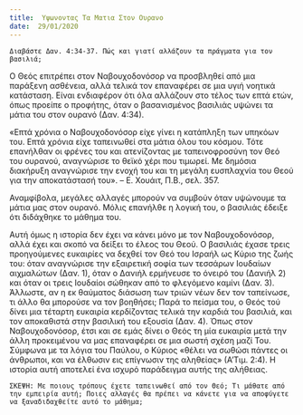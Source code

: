 ```yaml
---
title:  Υψωνοντας Τα Ματια Στον Ουρανο
date:  29/01/2020
---
```


`Διαβάστε Δαν. 4:34-37. Πώς και γιατί αλλάζουν τα πράγματα για τον βασιλιά;`

Ο Θεός επιτρέπει στον Ναβουχοδονόσορ να προσβληθεί από μια παράξενη ασθένεια, αλλά τελικά τον επαναφέρει σε μια υγιή νοητικά κατάσταση. Είναι ενδιαφέρον ότι όλα αλλάζουν στο τέλος των επτά ετών, όπως προείπε ο προφήτης, όταν ο βασανισμένος βασιλιάς υψώνει τα μάτια του στον ουρανό (Δαν. 4:34).

«Επτά χρόνια ο Ναβουχοδονόσορ είχε γίνει η κατάπληξη των υπηκόων του.  Επτά χρόνια είχε ταπεινωθεί στα μάτια όλου του κόσμου.  Τότε επανήλθαν οι φρένες του και ατενίζοντας με ταπεινοφροσύνη τον Θεό του ουρανού, αναγνώρισε το θεϊκό χέρι που τιμωρεί.  Με δημόσια διακήρυξη αναγνώρισε την ενοχή του και τη μεγάλη ευσπλαχνία του Θεού για την αποκατάστασή του». – Ε. Χουάιτ, Π.Β., σελ. 357.

Αναμφίβολα, μεγάλες αλλαγές μπορούν να συμβούν όταν υψώνουμε τα μάτια μας στον ουρανό. Μόλις επανήλθε η λογική του, ο βασιλιάς έδειξε ότι διδάχθηκε το  μάθημα του.

Αυτή όμως η ιστορία δεν έχει να κάνει μόνο με τον Ναβουχοδονόσορ, αλλά έχει και σκοπό να δείξει το έλεος του Θεού. Ο βασιλιάς έχασε τρεις προηγούμενες ευκαιρίες να δεχθεί τον Θεό του Ισραήλ ως Κύριο της ζωής του: όταν αναγνώρισε την εξαιρετική σοφία των τεσσάρων Ιουδαίων αιχμαλώτων (Δαν. 1), όταν ο Δανιήλ ερμήνευσε το όνειρό του (Δανιήλ 2) και όταν οι τρεις Ιουδαίοι σώθηκαν από το φλεγόμενο καμίνι (Δαν. 3). Άλλωστε, αν η εκ θαύματος διάσωση των τριών νέων δεν τον ταπείνωσε, τι άλλο θα μπορούσε να τον βοηθήσει; Παρά το πείσμα του, ο Θεός τού δίνει μια τέταρτη ευκαιρία κερδίζοντας τελικά την καρδιά του βασιλιά, και τον αποκαθιστά στην βασιλική του εξουσία (Δαν. 4). Όπως στον Ναβουχοδονόσορ, έτσι και σε εμάς δίνει ο Θεός τη μία ευκαιρία μετά την άλλη προκειμένου να μας επαναφέρει σε μια σωστή σχέση μαζί Του. Σύμφωνα με τα λόγια του Παύλου, ο Κύριος «θέλει να σωθώσι πάντες οι άνθρωποι, και να έλθωσιν εις επίγνωσιν της αληθείας» (Α’Τιμ. 2:4). Η ιστορία αυτή αποτελεί ένα ισχυρό παράδειγμα αυτής της αλήθειας.

`ΣΚΕΨΗ: Με ποιους τρόπους έχετε ταπεινωθεί από τον Θεό; Τι μάθατε από την εμπειρία αυτή; Ποιες αλλαγές θα πρέπει να κάνετε για να αποφύγετε να ξαναδιδαχθείτε αυτό το μάθημα;`